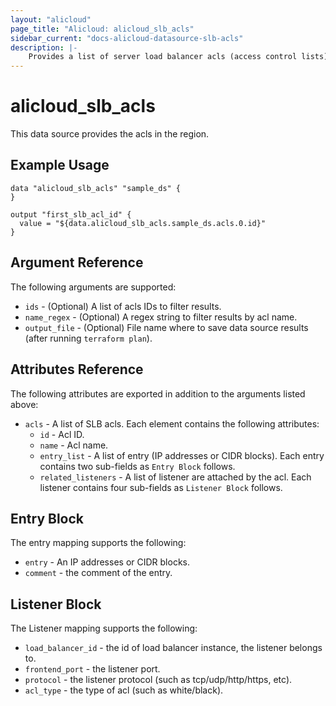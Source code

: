 ```yaml
---
layout: "alicloud"
page_title: "Alicloud: alicloud_slb_acls"
sidebar_current: "docs-alicloud-datasource-slb-acls"
description: |-
    Provides a list of server load balancer acls (access control lists) to the user.
---
```


# alicloud\_slb_acls

This data source provides the acls in the region.

## Example Usage

```
data "alicloud_slb_acls" "sample_ds" {
}

output "first_slb_acl_id" {
  value = "${data.alicloud_slb_acls.sample_ds.acls.0.id}"
}
```

## Argument Reference

The following arguments are supported:

* `ids` - (Optional) A list of acls IDs to filter results.
* `name_regex` - (Optional) A regex string to filter results by acl name.
* `output_file` - (Optional) File name where to save data source results (after running `terraform plan`).

## Attributes Reference

The following attributes are exported in addition to the arguments listed above:

* `acls` - A list of SLB  acls. Each element contains the following attributes:
  * `id` - Acl ID.
  * `name` - Acl name.
  * `entry_list` - A list of entry (IP addresses or CIDR blocks).  Each entry contains two sub-fields as `Entry Block` follows.
  * `related_listeners` - A list of listener are attached by the acl.  Each listener contains four sub-fields as `Listener Block` follows.

## Entry Block

The entry mapping supports the following:

* `entry`   - An IP addresses or CIDR blocks.
* `comment` - the comment of the entry.

## Listener Block

The Listener mapping supports the following:

* `load_balancer_id` - the id of load balancer instance, the listener belongs to.
* `frontend_port` - the listener port.
* `protocol`      - the listener protocol (such as tcp/udp/http/https, etc).
* `acl_type`      - the type of acl (such as white/black).
